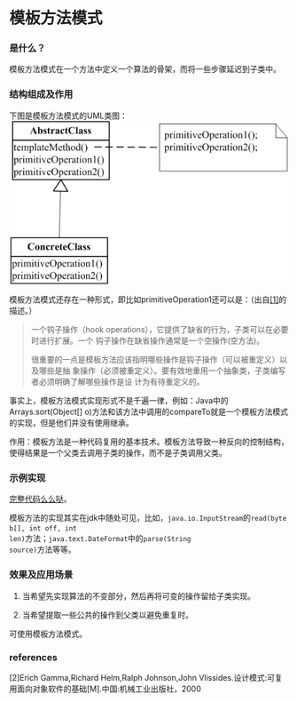 # 模板方法模式

### 是什么？

模板方法模式在一个方法中定义一个算法的骨架，而将一些步骤延迟到子类中。

### 结构组成及作用

下图是模板方法模式的UML类图：
![ TemplateMethod UML Class diagram](TemplateMethod.png)

模板方法模式还存在一种形式，即比如primitiveOperation1还可以是：（出自[[1]](#references)的描述。）
> 一个钩子操作（hook operations），它提供了缺省的行为，子类可以在必要时进行扩展。一个
> 钩子操作在缺省操作通常是一个空操作(空方法)。
>
> 很重要的一点是模板方法应该指明哪些操作是钩子操作（可以被重定义）以及哪些是抽
> 象操作（必须被重定义）。要有效地重用一个抽象类，子类编写者必须明确了解哪些操作是设
> 计为有待重定义的。

事实上，模板方法模式实现形式不是千遍一律，例如：Java中的Arrays.sort(Object[] o)方法和该方法中调用的compareTo就是一个模板方法模式的实现，但是他们并没有使用继承。

作用：模板方法是一种代码复用的基本技术。模板方法导致一种反向的控制结构，使得结果是一个父类去调用子类的操作，而不是子类调用父类。

### 示例实现

[完整代码么么哒](https://github.com/teaho2015/design-patterns-learning/tree/master/src/main/java/com/tea/templateMethod/)。

模板方法的实现其实在jdk中随处可见，比如，<code>java.io.InputStream</code>的<code>read(byte b[], int off, int len)</code>方法；<code>java.text.DateFormat</code>中的<code>parse(String source)</code>方法等等。

### 效果及应用场景

1. 当希望先实现算法的不变部分，然后再将可变的操作留给子类实现。

2. 当希望提取一些公共的操作到父类以避免重复时。

可使用模板方法模式。

### references
[2]Erich Gamma,Richard Helm,Ralph Johnson,John Vlissides.设计模式:可复用面向对象软件的基础[M].中国:机械工业出版社，2000